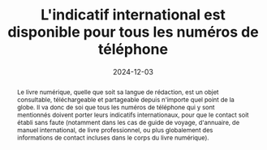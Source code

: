 ---
N: '123'
Rubrique: Internationalisation
title: L'indicatif international est disponible pour tous les numéros de  téléphone
detail: 
abstract: Le livre numérique, quelle que soit sa langue de rédaction, est un objet consultable, téléchargeable et partageable depuis n'importe quel point de la globe. Il va donc de soi que tous les numéros de téléphone qui y sont mentionnés doivent porter leurs indicatifs internationaux, pour que le contact soit établi sans faute (notamment dans les cas de guide de voyage, d'annuaire, de manuel international, de livre professionnel, ou plus globalement des informations de contact incluses dans le corps du livre numérique). 
categories: ["Internationalisation"]
agrege: O4123-E034
opquast: '4 123'
indiceebook: '34'
description: "Règle n° 034"
before: "033"
weight: "034"
after: "035"
actif: '1'
layout: rules
date: 2024-12-03
tags: ["Utilisabilité"]
objectif: ["Permettre l'utilisation immédiate du contact téléphonique quel que soit le contexte utilisateur"]
Meo: ["Commencer chaque numéro de téléphone avec l'indicatif du pays à deux chiffres précédé d'un symbole plus, par exemple '+33' pour la France. Remplacer le zéro, susceptible d'apparaître comme premier chiffre, par l'indicatif du pays. 
Présenter le numéro de téléphone sous la forme d'une suite de paires de chiffres séparées par un espace insécable, où la première paire, correspondant à l'indicatif du pays, commence par un symbole plus, et la deuxième paire ne contient qu'un chiffre, pour harmoniser le reste. Par exemple, '+33 1 00 00 00 00'.
"]
Controle: ["Pour chaque numéro de téléphone&nbsp;:
<ul><li>Vérifier qu'en premier apparaît l'indicatif du pays à deux chiffres précédé d'un symbole plus, par exemple '+33' pour la France.</li>
<li>Vérifier que le zéro, susceptible d'apparaître comme premier chiffre, est remplacé par l'indicatif du pays.</li>
<li>Vérifier que dans sa forme globale il s'agit d'une suite de paires de chiffres séparées par un espace insécable, où la première paire, correspondant à l'indicatif du pays, commence par un symbole plus, et la deuxième paire ne contient qu'un chiffre. Par exemple, '+33 1 00 00 00 00'</li></ul>."]
epubcheck: false
ace: false
humancheck: true
Source: ["Opquast"]
Referentiel: [""]
steps: ["conception", "éditorial"]
---